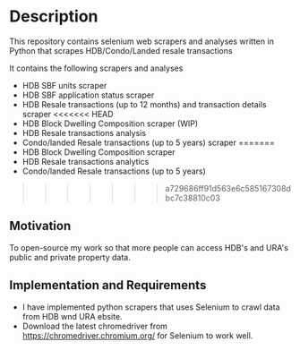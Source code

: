 # Description
This repository contains selenium web scrapers and analyses written in Python that scrapes HDB/Condo/Landed resale transactions

It contains the following scrapers and analyses
- HDB SBF units scraper
- HDB SBF application status scraper
- HDB Resale transactions (up to 12 months) and transaction details scraper
<<<<<<< HEAD
- HDB Block Dwelling Composition scraper (WIP)
- HDB Resale transactions analysis
- Condo/landed Resale transactions (up to 5 years) scraper
=======
- HDB Block Dwelling Composition scraper
- HDB Resale transactions analytics
- Condo/landed Resale transactions (up to 5 years)
>>>>>>> a729686ff91d563e6c585167308dbc7c38810c03

## Motivation
To open-source my work so that more people can access HDB's and URA's public and private property data.

## Implementation and Requirements
- I have implemented python scrapers that uses Selenium to crawl data from HDB wnd URA ebsite.
- Download the latest chromedriver from https://chromedriver.chromium.org/ for Selenium to work well.
